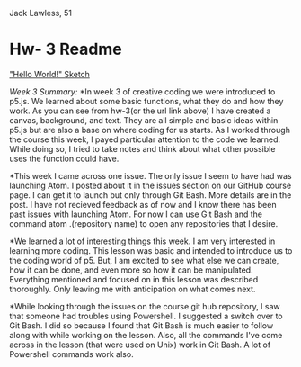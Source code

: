 Jack Lawless, 51

# Hw- 3 Readme

["Hello World!" Sketch](https://lawlessofcourse.github.io/120-work/hw-3/)

*Week 3 Summary:*
*In week 3 of creative coding we were introduced to p5.js. We learned about some basic functions, what they do and how they work. As you can see from hw-3(or the url link above) I have created a canvas, background, and text. They are all simple and basic ideas within p5.js but are also a base on where coding for us starts. As I worked through the course this week, I payed particular attention to the code we learned. While doing so, I tried to take notes and think about what other possible uses the function could have.

*This week I came across one issue. The only issue I seem to have had was launching Atom. I posted about it in the issues section on our GitHub course page. I can get it to launch but only through Git Bash. More details are in the post. I have not recieved feedback as of now and I know there has been past issues with launching Atom. For now I can use Git Bash and the command atom .(repository name) to open any repositories that I desire.

*We learned a lot of interesting things this week. I am very interested in learning more coding. This lesson was basic and intended to introduce us to the coding world of p5. But, I am excited to see what else we can create, how it can be done, and even more so how it can be manipulated. Everything mentioned and focused on in this lesson was described thoroughly. Only leaving me with anticipation on what comes next.

*While looking through the issues on the course git hub repository, I saw that someone had troubles using Powershell. I suggested a switch over to Git Bash. I did so because I found that Git Bash is much easier to follow along with while working on the lesson. Also, all the commands I've come across in the lesson (that were used on Unix) work in Git Bash. A lot of Powershell commands work also.

